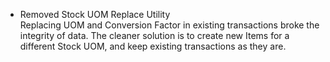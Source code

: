 - Removed Stock UOM Replace Utility    
  Replacing UOM and Conversion Factor in existing transactions broke the integrity of data. The cleaner solution is to create new Items for a different Stock UOM, and keep existing transactions as they are.
